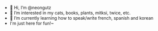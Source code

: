 - 👋 Hi, I’m @neongutz
- 👀 I’m interested in my cats, books, plants, mitksi, twice, etc.
- 🌱 I’m currently learning how to speak/write french, spanish and korean
- I'm just here for fun!~
